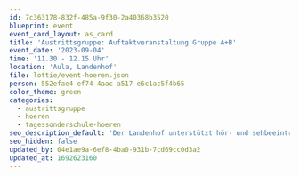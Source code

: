 ```yaml
---
id: 7c363178-832f-485a-9f30-2a40368b3520
blueprint: event
event_card_layout: as_card
title: 'Austrittsgruppe: Auftaktveranstaltung Gruppe A+B'
event_date: '2023-09-04'
time: '11.30 - 12.15 Uhr'
location: 'Aula, Landenhof'
file: lottie/event-hoeren.json
person: 552efae4-ef74-4aac-a517-e6c1ac5f4b65
color_theme: green
categories:
  - austrittsgruppe
  - hoeren
  - tagessonderschule-hoeren
seo_description_default: 'Der Landenhof unterstützt hör- und sehbeeinträchtigte Kinder & Jugendliche in ihrem selbstbestimmten Leben durch Förderung ihrer Fähigkeiten & Entwicklung'
seo_hidden: false
updated_by: 04e1ae9a-6ef8-4ba0-931b-7cd69cc0d3a2
updated_at: 1692623160
---
```

